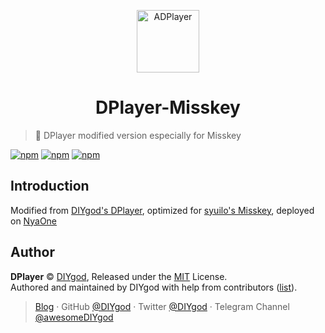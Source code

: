 <p align="center">
<img src="https://i.imgur.com/LnPvZvO.png" alt="ADPlayer" width="100">
</p>
<h1 align="center">DPlayer-Misskey</h1>

> 🍭 DPlayer modified version especially for Misskey

[![npm](https://img.shields.io/npm/v/@nyaone/dplayer-misskey.svg?style=flat-square)](https://www.npmjs.com/package/@nyaone/dplayer-misskey)
[![npm](https://img.shields.io/npm/l/@nyaone/dplayer-misskey.svg?style=flat-square)](https://github.com/nyaone/dplayer-misskey/blob/master/LICENSE)
[![npm](https://img.shields.io/npm/dt/@nyaone/dplayer-misskey.svg?style=flat-square)](https://www.npmjs.com/package/@nyaone/dplayer-misskey)

## Introduction

Modified from [DIYgod's DPlayer](https://github.com/DIYgod/DPlayer), optimized for [syuilo's Misskey](https://github.com/syuilo/misskey), deployed on [NyaOne](https://nya.one)

## Author

**DPlayer** © [DIYgod](https://github.com/DIYgod), Released under the [MIT](./LICENSE) License.<br>
Authored and maintained by DIYgod with help from contributors ([list](https://github.com/DIYgod/DPlayer/contributors)).

> [Blog](https://diygod.me) · GitHub [@DIYgod](https://github.com/DIYgod) · Twitter [@DIYgod](https://twitter.com/DIYgod) · Telegram Channel [@awesomeDIYgod](https://t.me/awesomeDIYgod)
